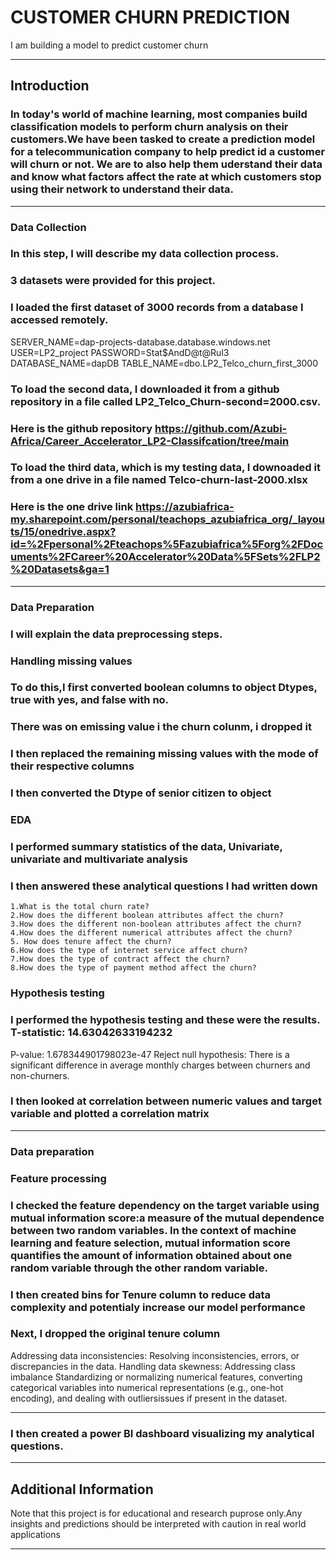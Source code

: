 # CUSTOMER CHURN PREDICTION
I am building a model to predict customer churn 


---
## Introduction
 
### In today's world of machine learning, most companies build classification models to perform churn analysis on their customers.We have been tasked to create a prediction model for a telecommunication company to help predict id a customer will churn or not. We are to also help them uderstand their data and know what factors affect the rate at which customers stop using their network to understand their data.

---



###  Data Collection
### In this step, I will describe my data collection process.
### 3 datasets were provided for this project.
### I loaded the first dataset of 3000 records from a database I accessed remotely.
SERVER_NAME=dap-projects-database.database.windows.net
USER=LP2_project
PASSWORD=Stat$AndD@t@Rul3
DATABASE_NAME=dapDB
TABLE_NAME=dbo.LP2_Telco_churn_first_3000

### To load the second data, I downloaded it from a github repository in a file called LP2_Telco_Churn-second=2000.csv.
### Here is the github repository  https://github.com/Azubi-Africa/Career_Accelerator_LP2-Classifcation/tree/main

### To load the third data, which is my testing data, I downoaded it from a one drive in a file named Telco-churn-last-2000.xlsx
### Here is the one drive link https://azubiafrica-my.sharepoint.com/personal/teachops_azubiafrica_org/_layouts/15/onedrive.aspx?id=%2Fpersonal%2Fteachops%5Fazubiafrica%5Forg%2FDocuments%2FCareer%20Accelerator%20Data%5FSets%2FLP2%20Datasets&ga=1

---

###  Data Preparation
### I will explain the data preprocessing steps.
### Handling missing values
### To do this,I first converted boolean columns to object Dtypes, true with yes, and false with no.
### There was on emissing value i the churn colunm, i dropped it
### I then replaced the remaining missing values with the mode of their respective columns
### I then converted the Dtype of senior citizen to object


### EDA 
### I performed summary statistics of the data, Univariate, univariate  and multivariate analysis

### I then answered these analytical questions I had written down
    1.What is the total churn rate?
    2.How does the different boolean attributes affect the churn?
    3.How does the different non-boolean attributes affect the churn?
    4.How does the different numerical attributes affect the churn?
    5. How does tenure affect the churn?
    6.How does the type of internet service affect churn?
    7.How does the type of contract affect the churn?
    8.How does the type of payment method affect the churn?

 ### Hypothesis testing
 ### I performed the hypothesis testing and these were the results. T-statistic: 14.63042633194232
P-value: 1.678344901798023e-47
Reject null hypothesis: There is a significant difference in average monthly charges between churners and non-churners.  

### I then looked at correlation between numeric values and target variable and plotted a correlation matrix
---
### Data preparation

### Feature processing
### I checked the feature dependency on the target variable using mutual information score:a measure of the mutual dependence between two random variables. In the context of machine learning and feature selection, mutual information score quantifies the amount of information obtained about one random variable through the other random variable.
### I then created bins for Tenure column to reduce data complexity and potentialy increase our model performance
### Next, I dropped the  original tenure column

Addressing data inconsistencies: Resolving inconsistencies, errors, or discrepancies in the data.
Handling data skewness: Addressing class imbalance Standardizing or normalizing numerical features, converting categorical variables into numerical representations (e.g., one-hot encoding), and dealing with outliersissues if present in the dataset.


---

### I then created a power BI dashboard visualizing my analytical questions.

---

## Additional Information
Note that this project is for educational and research puprose only.Any insights and predictions should be interpreted with caution in real world applications

---